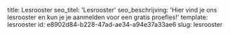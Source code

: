 title: Lesrooster
seo_titel: 'Lesrooster'
seo_beschrijving: 'Hier vind je ons lesrooster en kun je je aanmelden voor een gratis proefles!'
template: lesrooster
id: e8902d84-b228-47ad-ae34-a94e37a33ae6
slug: lesrooster
